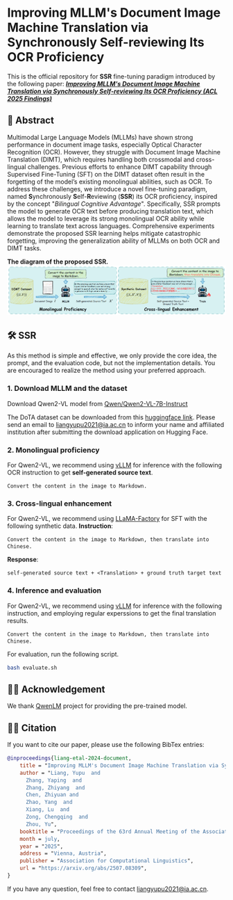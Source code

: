 # Improving MLLM's Document Image Machine Translation via Synchronously Self-reviewing Its OCR Proficiency

This is the official repository for **SSR** fine-tuning paradigm introduced by the following paper: [***Improving MLLM's Document Image Machine Translation via Synchronously Self-reviewing Its OCR Proficiency (ACL 2025 Findings)***](https://arxiv.org/abs/2507.08309)

## 📜 Abstract
Multimodal Large Language Models (MLLMs) have shown strong performance in document image tasks, especially Optical Character Recognition (OCR).
However, they struggle with Document Image Machine Translation (DIMT), which requires handling both crossmodal and cross-lingual challenges.
Previous efforts to enhance DIMT capability through Supervised Fine-Tuning (SFT) on the DIMT dataset often result in the forgetting of the model’s existing monolingual abilities, such as OCR.
To address these challenges, we introduce a novel fine-tuning paradigm, named **S**ynchronously **S**elf-**R**eviewing (**SSR**) its OCR proficiency, inspired by the concept "*Bilingual Cognitive Advantage*".
Specifically, SSR prompts the model to generate OCR text before producing translation text, which allows the model to leverage its strong monolingual OCR ability while learning to translate text across languages.
Comprehensive experiments demonstrate the proposed SSR learning helps mitigate catastrophic forgetting, improving the generalization ability of MLLMs on both OCR and DIMT tasks.

**The diagram of the proposed SSR.**
![](images/fig_model.png)

## 🛠️ SSR
As this method is simple and effective, we only provide the core idea, the prompt, and the evaluation code, but not the implementation details.
You are encouraged to realize the method using your preferred approach.

### 1. Download MLLM and the dataset
Download Qwen2-VL model from [Qwen/Qwen2-VL-7B-Instruct](https://huggingface.co/Qwen/Qwen2-VL-7B-Instruct)

The DoTA dataset can be downloaded from this [huggingface link](https://huggingface.co/datasets/liangyupu/DoTA_dataset).
Please send an email to [liangyupu2021@ia.ac.cn](mailto:liangyupu2021@ia.ac.cn) to inform your name and affiliated institution after submitting the download application on Hugging Face.

### 2. Monolingual proficiency
For Qwen2-VL, we recommend using [vLLM](https://github.com/vllm-project/vllm) for inference with the following OCR instruction to get **self-generated source text**.
```
Convert the content in the image to Markdown.
```

### 3. Cross-lingual enhancement
For Qwen2-VL, we recommend using [LLaMA-Factory](https://github.com/hiyouga/LLaMA-Factory) for SFT with the following synthetic data.
**Instruction**:
```
Convert the content in the image to Markdown, then translate into Chinese.
```
**Response**:
```
self-generated source text + <Translation> + ground truth target text
```

### 4. Inference and evaluation
For Qwen2-VL, we recommend using [vLLM](https://github.com/vllm-project/vllm) for inference with the following instruction, and employing regular experssions to get the final translation results.
```
Convert the content in the image to Markdown, then translate into Chinese.
```
For evaluation, run the following script.
```bash
bash evaluate.sh
```

## 🙏🏻 Acknowledgement
We thank [QwenLM](https://github.com/QwenLM/Qwen2.5-VL) project for providing the pre-trained model.

## ✍🏻 Citation
If you want to cite our paper, please use the following BibTex entries:
```BibTex
@inproceedings{liang-etal-2024-document,
    title = "Improving MLLM's Document Image Machine Translation via Synchronously Self-reviewing Its OCR Proficiency",
    author = "Liang, Yupu  and
      Zhang, Yaping  and
      Zhang, Zhiyang  and
      Chen, Zhiyuan and
      Zhao, Yang  and
      Xiang, Lu  and
      Zong, Chengqing  and
      Zhou, Yu",
    booktitle = "Proceedings of the 63rd Annual Meeting of the Association for Computational Linguistics",
    month = july,
    year = "2025",
    address = "Vienna, Austria",
    publisher = "Association for Computational Linguistics",
    url = "https://arxiv.org/abs/2507.08309",
}
```
If you have any question, feel free to contact [liangyupu2021@ia.ac.cn](mailto:liangyupu2021@ia.ac.cn).
